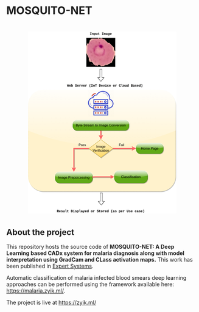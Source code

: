 # MOSQUITO-NET

<h1 align="center">
  
<img src="images/Figure-6.tif" alt="Mosquito-Net Pipeline">
  
</h1>
 
## About the project

This repository hosts the source code of **MOSQUITO-NET: A Deep Learning based CADx system for malaria diagnosis along with model
interpretation using GradCam and CLass activation maps.**
This work
has been published in [Expert Systems](https://onlinelibrary.wiley.com/journal/14680394).

Automatic classification of malaria infected blood smears deep learning approaches can
be performed using the framework available here:
<https://malaria.zyik.ml/>.

The project is live at https://zyik.ml/
